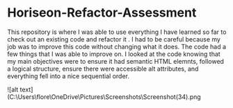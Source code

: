 # Horiseon-Refactor-Assessment
This repository is where I was able to use everything I have learned so far to check out an existing code and refactor it . I had to be careful because my job was to improve this code without changing what it does. The code had a few things that I was able to improve on. I looked at the code knowing that my main objectives were to ensure it had semantic HTML elemnts, followed a logical structure, ensure there were accessible alt attributes, and everything fell into a nice sequential order.

![alt text](C:\Users\flore\OneDrive\Pictures\Screenshots\Screenshot(34).png
